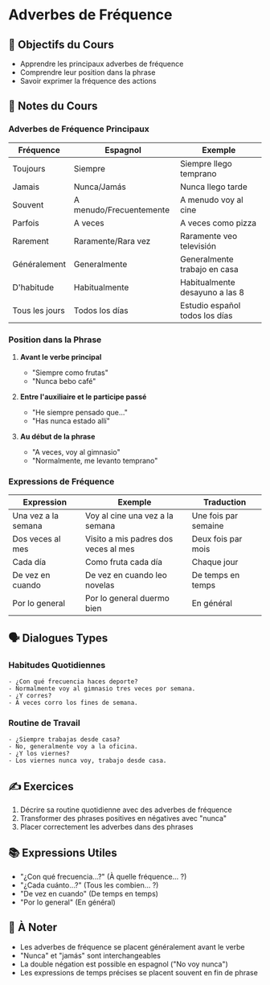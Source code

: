 # Adverbes de Fréquence

## 🎯 Objectifs du Cours
- Apprendre les principaux adverbes de fréquence
- Comprendre leur position dans la phrase
- Savoir exprimer la fréquence des actions

## 📝 Notes du Cours

### Adverbes de Fréquence Principaux
| Fréquence | Espagnol | Exemple |
|-----------|----------|----------|
| Toujours | Siempre | Siempre llego temprano |
| Jamais | Nunca/Jamás | Nunca llego tarde |
| Souvent | A menudo/Frecuentemente | A menudo voy al cine |
| Parfois | A veces | A veces como pizza |
| Rarement | Raramente/Rara vez | Raramente veo televisión |
| Généralement | Generalmente | Generalmente trabajo en casa |
| D'habitude | Habitualmente | Habitualmente desayuno a las 8 |
| Tous les jours | Todos los días | Estudio español todos los días |

### Position dans la Phrase
1. **Avant le verbe principal**
   - "Siempre como frutas"
   - "Nunca bebo café"

2. **Entre l'auxiliaire et le participe passé**
   - "He siempre pensado que..."
   - "Has nunca estado allí"

3. **Au début de la phrase**
   - "A veces, voy al gimnasio"
   - "Normalmente, me levanto temprano"

### Expressions de Fréquence
| Expression | Exemple | Traduction |
|------------|----------|------------|
| Una vez a la semana | Voy al cine una vez a la semana | Une fois par semaine |
| Dos veces al mes | Visito a mis padres dos veces al mes | Deux fois par mois |
| Cada día | Como fruta cada día | Chaque jour |
| De vez en cuando | De vez en cuando leo novelas | De temps en temps |
| Por lo general | Por lo general duermo bien | En général |

## 🗣️ Dialogues Types

### Habitudes Quotidiennes
```español
- ¿Con qué frecuencia haces deporte?
- Normalmente voy al gimnasio tres veces por semana.
- ¿Y corres?
- A veces corro los fines de semana.
```

### Routine de Travail
```español
- ¿Siempre trabajas desde casa?
- No, generalmente voy a la oficina.
- ¿Y los viernes?
- Los viernes nunca voy, trabajo desde casa.
```

## ✍️ Exercices
1. Décrire sa routine quotidienne avec des adverbes de fréquence
2. Transformer des phrases positives en négatives avec "nunca"
3. Placer correctement les adverbes dans des phrases

## 📚 Expressions Utiles
- "¿Con qué frecuencia...?" (À quelle fréquence... ?)
- "¿Cada cuánto...?" (Tous les combien... ?)
- "De vez en cuando" (De temps en temps)
- "Por lo general" (En général)

## 📌 À Noter
- Les adverbes de fréquence se placent généralement avant le verbe
- "Nunca" et "jamás" sont interchangeables
- La double négation est possible en espagnol ("No voy nunca")
- Les expressions de temps précises se placent souvent en fin de phrase
